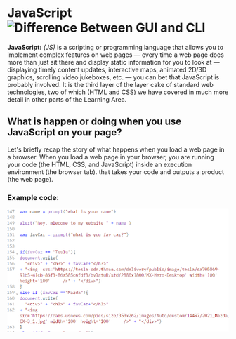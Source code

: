 # JavaScript ![Difference Between GUI and CLI](https://thumbs.dreamstime.com/b/javascript-logo-javascript-logo-white-background-vector-format-available-136765881.jpg)
**JavaScript:** *(JS)* is a scripting or programming language that allows you to implement complex features on web pages — every time a web page does more than just sit there and display static information for you to look at — displaying timely content updates, interactive maps, animated 2D/3D graphics, scrolling video jukeboxes, etc. — you can bet that JavaScript is probably involved. It is the third layer of the layer cake of standard web technologies, two of which (HTML and CSS) we have covered in much more detail in other parts of the Learning Area.

## What is happen or doing when you use JavaScript on your page?
Let's briefly recap the story of what happens when you load a web page in a browser. When you load a web page in your browser, you are running your code (the HTML, CSS, and JavaScript) inside an execution environment (the browser tab). that takes your code and outputs a product (the web page).

### Example code:
![Difference Between GUI and CLI](photo/codejs.PNG)